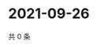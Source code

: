 # 2021-09-26

共 0 条

<!-- BEGIN -->
<!-- 最后更新时间 Sun Sep 26 2021 04:15:07 GMT+0800 (China Standard Time) -->

<!-- END -->

